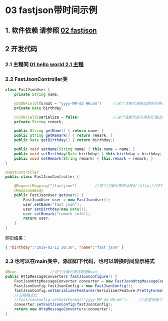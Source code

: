 # 03 fastjson带时间示例

## 1. 软件依赖 请参照 [02 fastjson](../02.fastjson/readme.md#1-软件依赖)

## 2 开发代码

### 2.1 主程同 [01 hello world 2.1 主程](../01.helloworld/readme.md#21-主程)

### 2.2 FastJsonController类

```java
class FastJsonUser {
    private String name;

    @JSONField(format = "yyyy-MM-dd HH:mm")     //这个注解代表输出的时间格式
    private Date birthday;

    @JSONField(serialize = false)               //这个注解代表不序列化输出remark字段
    private String remark;

    public String getName() { return name; }
    public String getRemark() { return remark; }
    public Date getBirthday() { return birthday;}

    public void setName(String name) { this.name = name; }
    public void setBirthday(Date birthday) { this.birthday = birthday; }
    public void setRemark(String remark) { this.remark = remark; }
}

@RestController
public class FastJsonController {

    @RequestMapping("/fastjson")        //这个注解代表网址映射：http://127.0.0.1:8080/fastjson
    @ResponseBody
    public FastJsonUser getUser() {
        FastJsonUser user = new FastJsonUser();
        user.setName("fast json");
        user.setBirthday(new Date());
        user.setRemark("remark info");
        return user;
    }
}
```

网页结果：

```json
{ "birthday":"2019-02-12 20:36", "name":"fast json" }
```

### 2.3 也可以在main类中，添加如下代码，也可以转换时间显示格式

```java
@Bean               //这个注解代表这是是Bean
public HttpMessageConverters fastJsonConfigure() {
    FastJsonHttpMessageConverter converter = new FastJsonHttpMessageConverter();
    FastJsonConfig fastJsonConfig = new FastJsonConfig();
    fastJsonConfig.setSerializerFeatures(SerializerFeature.PrettyFormat);
    //日期格式化
    //fastJsonConfig.setDateFormat("yyyy-MM-dd HH:mm");     //这里去掉了秒的格式
    converter.setFastJsonConfig(fastJsonConfig);
    return new HttpMessageConverters(converter);
}
```
